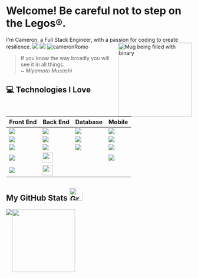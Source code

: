<h1>Welcome! Be careful not to step on the Legos&#174;.</h1>
I'm Cameron, a Full Stack Engineer, with a passion for coding to create resilience.
<img src="https://media.giphy.com/media/v1.Y2lkPTc5MGI3NjExZGJzMGx5cDdkM2JidnJtYmlqcGdpdDZkMGptMTRvdzRvM2ZpYnVyaCZlcD12MV9pbnRlcm5hbF9naWZfYnlfaWQmY3Q9cw/hu9xj9UtxpoY3oytsh/giphy.gif" width="200px" height="200px" alt='Mug being filled with binary' align='right'/>
<a href="https://www.linkedin.com/in/CameronRomo/"><img src="https://img.shields.io/badge/-cameron_romo-blue?style=flat-square&logo=Linkedin&logoColor=white" /></a>
<a href="mailto:cromo1225@gmail.com"><img src="https://img.shields.io/badge/-cromo1225@gmail.com-c14438?style=flat-square&logo=Gmail&logoColor=white" /></a>
<img src="https://komarev.com/ghpvc/?username=cameronRomo" alt="cameronRomo" />

> If you know the way broadly you will see it in all things.<br>
> <em>~ Miyamoto Musashi</em>

## :computer: Technologies I Love
| Front End | Back End | Database | Mobile |
|---|---|---|---|
| <img src="https://img.shields.io/badge/React-20232A?style=for-the-badge&logo=react&logoColor=61DAFB"/> | <img src="https://img.shields.io/badge/Node%20js-339933?style=for-the-badge&logo=nodedotjs&logoColor=white"/> | <img src="https://img.shields.io/badge/MySQL-005C84?style=for-the-badge&logo=mysql&logoColor=white"/> | <img src="https://img.shields.io/badge/React_Native-20232A?style=for-the-badge&logo=react&logoColor=61DAFB"/> |
| <img src="https://img.shields.io/badge/Angular-DD0031?style=for-the-badge&logo=angular&logoColor=white"/> | <img src="https://img.shields.io/badge/Go-00ADD8?style=for-the-badge&logo=go&logoColor=white"/> | <img src="https://img.shields.io/badge/PostgreSQL-316192?style=for-the-badge&logo=postgresql&logoColor=white"/> | <img src="https://img.shields.io/badge/Expo-1B1F23?style=for-the-badge&logo=expo&logoColor=white"/> |
| <img src="https://img.shields.io/badge/Vue%20js-35495E?style=for-the-badge&logo=vuedotjs&logoColor=4FC08D"/> | <img src="https://img.shields.io/badge/Ruby_on_Rails-CC0000?style=for-the-badge&logo=ruby-on-rails&logoColor=white"/> | <img src="https://img.shields.io/badge/MongoDB-4EA94B?style=for-the-badge&logo=mongodb&logoColor=white"/> | <img src = "https://img.shields.io/badge/Xcode-007ACC?style=for-the-badge&logo=Xcode&logoColor=white"> |
| <img src = "https://img.shields.io/badge/next%20js-000000?style=for-the-badge&logo=nextdotjs&logoColor=white"> | <img src="https://img.shields.io/badge/CAPYBARA-08737f" height="28px"> | &#160; | <img src="https://img.shields.io/badge/Android_Studio-3DDC84?style=for-the-badge&logo=android-studio&logoColor=white" /> |
| <img src = "https://img.shields.io/badge/Cypress-17202C?style=for-the-badge&logo=cypress&logoColor=white"> | <img src="https://img.shields.io/badge/RSPEC-CC0100" height="28px"> | &#160; | &#160; |

## My GitHub Stats <img src="https://media.giphy.com/media/bmQBu3aSF0DxadphkG/giphy.gif" width="35px" alt="Graph in motion" style="border-radius: 0px 14px 0px 0px"/>
<div style="display: flex;">
<img src="https://github-readme-stats.vercel.app/api?username=cameronRomo&hide_border=true&show_icons=true&include_all_commits=true&count_private=true&line_height=21&theme=one_dark_pro" />
<img src = "https://github-readme-stats.vercel.app/api/top-langs/?username=cameronRomo&hide=html&hide_border=true&layout=compact&langs_count=8&theme=one_dark_pro" height="171px" />
</div>

